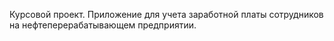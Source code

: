 Курсовой проект. 
Приложение для учета заработной платы сотрудников на нефтеперерабатывающем предприятии.
